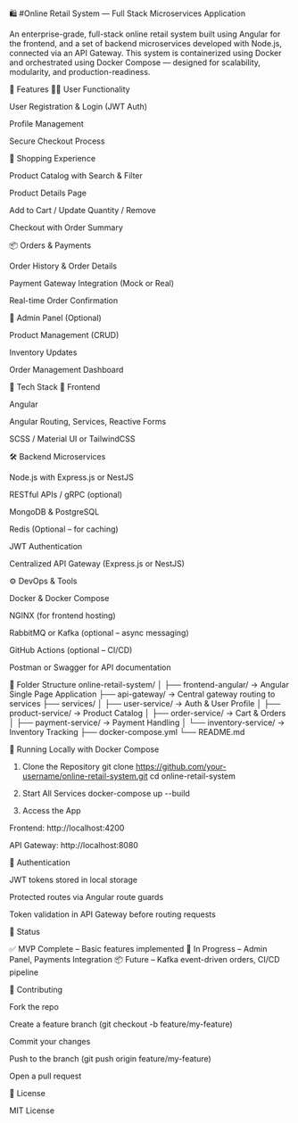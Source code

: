 🛍️ #Online Retail System — Full Stack Microservices Application

An enterprise-grade, full-stack online retail system built using Angular for the frontend, and a set of backend microservices developed with Node.js, connected via an API Gateway. This system is containerized using Docker and orchestrated using Docker Compose — designed for scalability, modularity, and production-readiness.

🚀 Features
🧑‍💼 User Functionality

User Registration & Login (JWT Auth)

Profile Management

Secure Checkout Process

🛒 Shopping Experience

Product Catalog with Search & Filter

Product Details Page

Add to Cart / Update Quantity / Remove

Checkout with Order Summary

📦 Orders & Payments

Order History & Order Details

Payment Gateway Integration (Mock or Real)

Real-time Order Confirmation

🧾 Admin Panel (Optional)

Product Management (CRUD)

Inventory Updates

Order Management Dashboard

🧱 Tech Stack
🎨 Frontend

Angular

Angular Routing, Services, Reactive Forms

SCSS / Material UI or TailwindCSS

🛠️ Backend Microservices

Node.js with Express.js or NestJS

RESTful APIs / gRPC (optional)

MongoDB & PostgreSQL

Redis (Optional – for caching)

JWT Authentication

Centralized API Gateway (Express.js or NestJS)

⚙️ DevOps & Tools

Docker & Docker Compose

NGINX (for frontend hosting)

RabbitMQ or Kafka (optional – async messaging)

GitHub Actions (optional – CI/CD)

Postman or Swagger for API documentation

📁 Folder Structure
online-retail-system/
│
├── frontend-angular/           → Angular Single Page Application
├── api-gateway/                → Central gateway routing to services
├── services/
│   ├── user-service/           → Auth & User Profile
│   ├── product-service/        → Product Catalog
│   ├── order-service/          → Cart & Orders
│   ├── payment-service/        → Payment Handling
│   └── inventory-service/      → Inventory Tracking
├── docker-compose.yml
└── README.md

🐳 Running Locally with Docker Compose
1. Clone the Repository
git clone https://github.com/your-username/online-retail-system.git
cd online-retail-system

2. Start All Services
docker-compose up --build

3. Access the App

Frontend: http://localhost:4200

API Gateway: http://localhost:8080

🔐 Authentication

JWT tokens stored in local storage

Protected routes via Angular route guards

Token validation in API Gateway before routing requests

📌 Status

✅ MVP Complete – Basic features implemented
🚧 In Progress – Admin Panel, Payments Integration
📦 Future – Kafka event-driven orders, CI/CD pipeline

🤝 Contributing

Fork the repo

Create a feature branch (git checkout -b feature/my-feature)

Commit your changes

Push to the branch (git push origin feature/my-feature)

Open a pull request

📄 License

MIT License
